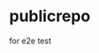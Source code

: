# publicrepo
for e2e test



































































































